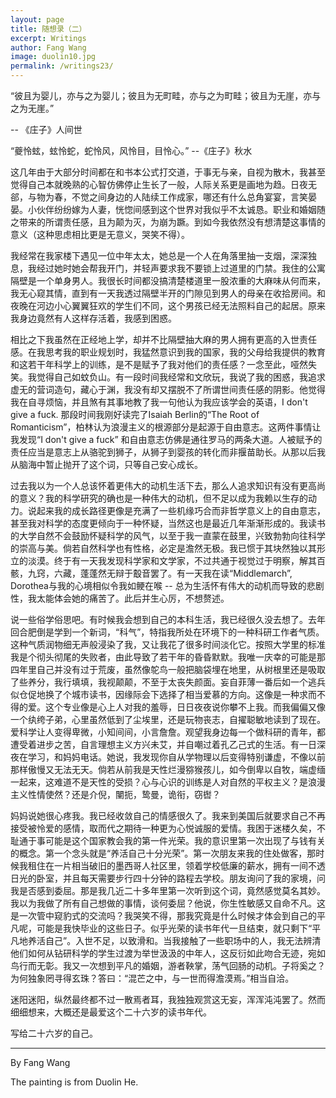 ```yaml
---
layout: page
title: 随想录（二）
excerpt: Writings
author: Fang Wang
image: duolin10.jpg
permalink: /writings23/
---
```


“彼且为婴儿，亦与之为婴儿；彼且为无町畦，亦与之为町畦；彼且为无崖，亦与之为无崖。”     

-- 《庄子》人间世

“夔怜蚿，蚿怜蛇，蛇怜风，风怜目，目怜心。”    --《庄子》秋水

这几年由于大部分时间都在和书本公式打交道，于事无与亲，自视为散木，我甚至觉得自己本就晚熟的心智仿佛停止生长了一般，人际关系更是画地为趋。日夜无郤，与物为春，不觉之间身边的人陆续工作成家，哪还有什么总角宴宴，言笑晏晏。小伙伴纷纷嫁为人妻，恍惚间感到这个世界对我似乎不太诚恳。职业和婚姻随之带来的所谓责任感，且为颠为灭，为崩为蹶。到如今我依然没有想清楚这事情的意义（这种思虑相比更是无意义，哭笑不得）。

我经常在我家楼下遇见一位中年太太，她总是一个人在角落里抽一支烟，深深独息，我经过她时她会帮我开门，并轻声要求我不要锁上过道里的门禁。我住的公寓隔壁是一个单身男人。我很长时间都没搞清楚楼道里一股浓重的大麻味从何而来，我无心窥其情，直到有一天我透过隔壁半开的门隙见到男人的母亲在收拾房间。和夜晚在河边小心翼翼狂欢的学生们不同，这个男孩已经无法照料自己的起居。原来我身边竟然有人这样存活着，我感到困惑。

相比之下我虽然在正经地上学，却并不比隔壁抽大麻的男人拥有更高的入世责任感。在我思考我的职业规划时，我猛然意识到我的国家，我的父母给我提供的教育和这若干年科学上的训练，是不是赋予了我对他们的责任感？一念至此，哑然失笑。我觉得自己如蚊负山。有一段时间我经常和文欣玩，我说了我的困惑，我追求虚无的营词造句，藏心于渊，我没有却又摆脱不了所谓世间责任感的阴影。他觉得我在自寻烦恼，并且煞有其事地教了我一句他认为我应该学会的英语，I don't give a fuck. 那段时间我刚好读完了Isaiah Berlin的“The Root of Romanticism”，柏林认为浪漫主义的根源部分是起源于自由意志。这两件事情让我发现“I don't give a fuck” 和自由意志仿佛是通往罗马的两条大道。人被赋予的责任应当是意志上从骆驼到狮子，从狮子到婴孩的转化而非揠苗助长。从那以后我从脑海中暂止抛开了这个词，只等自己安心成长。

过去我以为一个人总该怀着更伟大的动机生活下去，那么人追求知识有没有更高尚的意义？我的科学研究的确也是一种伟大的动机，但不足以成为我赖以生存的动力。说起来我的成长路径更像是充满了一些机缘巧合而非哲学意义上的自由意志，甚至我对科学的态度更倾向于一种怀疑，当然这也是最近几年渐渐形成的。我读书的大学自然不会鼓励怀疑科学的风气，以至于我一直蒙在鼓里，兴致勃勃向往科学的崇高与美。倘若自然科学也有性格，必定是澹然无极。我已惯于其块然独以其形立的淡漠。终于有一天我发现科学家和文学家，不过共通于视觉过于明察，解其百骸，九窍，六藏，蓬蓬然无辩于鷇音罢了。有一天我在读“Middlemarch”, Dorothea与我的心境相似令我如鲠在喉 -- 总为生活怀有伟大的动机而导致的悲剧性，我太能体会她的痛苦了。此后并生心厉，不想赘述。

说一些俗学俗思吧。有时候我会想到自己的本科生活，我已经很久没去想了。去年回合肥倒是学到一个新词，“科气”，特指我所处在环境下的一种科研工作者气质。这种气质润物细无声般浸染了我，又让我花了很多时间淡化它。按照大学里的标准我是个彻头彻尾的失败者，由此导致了若干年的昏昏默默。我唯一庆幸的可能是那四年里自己并没有过于荒废，虽然像鸵鸟一般把脑袋埋在地里，从树根里还是吸取了些养分，我行填填，我视颠颠，不至于太丧失颜面。妄自菲薄一番后如一个逃兵似仓促地换了个城市读书，因缘际会下选择了相当爱慕的方向。这像是一种求而不得的爱。这个专业像是心上人对我的羞辱，日日夜夜说你攀不上我。而我偏偏又像一个纨绔子弟，心里虽然低到了尘埃里，还是玩物丧志，自擢聪敏地读到了现在。爱科学让人变得卑微，小知间间，小言詹詹。观望我身边每一个做科研的青年，都遭受着进步之苦，自言理想主义方兴未艾，并自嘲过着孔乙己式的生活。有一日深夜在学习，和妈妈电话。她说，我发现你自从学物理以后变得特别谦虚，不像以前那样傲慢又无法无天。倘若从前我是天性烂漫猕猴孩儿，如今倒卑以自牧，端虚缅一起来，这难道不是天性的受损？心与心识的训练是人对自然的平权主义？是浪漫主义性情使然？还是介倪，闉扼，鸷曼，诡衔，窃辔？

妈妈说她很心疼我。我已经收敛自己的情感很久了。我来到美国后就要求自己不再接受被怜爱的感情，取而代之期待一种更为心悦诚服的爱情。我困于迷楼久矣，不耻通于事可能是这个国家教会我的第一件光荣。我的意识里第一次出现了与钱有关的概念。第一个念头就是“养活自己十分光荣”。第一次朋友来我的住处做客，那时候我租住在一片相当破旧的墨西哥人社区里，领着学校低廉的薪水，拥有一间不透日光的卧室，并且每天需要步行四十分钟的路程去学校。朋友询问了我的家境，问我是否感到委屈。那是我几近二十多年里第一次听到这个词，竟然感觉莫名其妙。我以为我做了所有自己想做的事情，谈何委屈？他说，你生性敏感又自命不凡。这是一次管中窥豹式的交流吗？我哭笑不得，那我究竟是什么时候才体会到自己的平凡呢，可能是我快毕业的这些日子。似乎光荣的读书年代一旦结束，就只剩下“平凡地养活自己”。入世不足，以致滑和。当我接触了一些职场中的人，我无法辨清他们如何从钻研科学的学生过渡为举世汲汲的中年人，这反衍如此吻合无迹，宛如鸟行而无彰。我又一次想到平凡的婚姻，游者鞅掌，荡气回肠的动机。子将奚之？为何独象罔寻得玄珠？答曰：“混芒之中，与一世而得澹漠焉。”相当自洽。

迷阳迷阳，纵然最终都不过一散焉者耳，我独独观赏这无妄，浑浑沌沌罢了。然而细细想来，大概还是最爱这个二十六岁的读书年代。

写给二十六岁的自己。



****

By Fang Wang

The painting is from Duolin He.